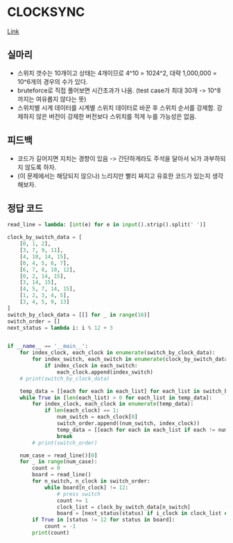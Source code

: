 # CLOCKSYNC
[Link](https://www.algospot.com/judge/problem/read/CLOCKSYNC)

## 실마리
* 스위치 갯수는 10개이고 상태는 4개이므로 4^10 = 1024^2, 대략 1,000,000 = 10^6개의 경우의 수가 있다.
* bruteforce로 직접 풀어보면 시간초과가 나옴. (test case가 최대 30개 -> 10^8까지는 여유롭지 않다는 뜻) 
* 스위치별 시계 데이터를 시계별 스위치 데이터로 바꾼 후 스위치 순서를 강제함. 강제하지 않은 버전이 강제한 버전보다 스위치를 적게 누를 가능성은 없음.

## 피드백
* 코드가 길어지면 지치는 경향이 있음 -> 간단하게라도 주석을 달아서 뇌가 과부하되지 않도록 하자.
* (이 문제에서는 해당되지 않으나) 느리지만 빨리 짜지고 유효한 코드가 있는지 생각해보자.

## 정답 코드
```python
read_line = lambda: [int(e) for e in input().strip().split(' ')]

clock_by_switch_data = [
    [0, 1, 2],
    [3, 7, 9, 11],
    [4, 10, 14, 15],
    [0, 4, 5, 6, 7],
    [6, 7, 8, 10, 12],
    [0, 2, 14, 15],
    [3, 14, 15],
    [4, 5, 7, 14, 15],
    [1, 2, 3, 4, 5],
    [3, 4, 5, 9, 13]
]
switch_by_clock_data = [[] for _ in range(16)]
switch_order = []
next_status = lambda i: i % 12 + 3


if __name__ == '__main__':
    for index_clock, each_clock in enumerate(switch_by_clock_data):
        for index_switch, each_switch in enumerate(clock_by_switch_data):
            if index_clock in each_switch:
                each_clock.append(index_switch)
    # print(switch_by_clock_data)

    temp_data = [[each for each in each_list] for each_list in switch_by_clock_data]
    while True in [len(each_list) > 0 for each_list in temp_data]:
        for index_clock, each_clock in enumerate(temp_data):
            if len(each_clock) == 1:
                num_switch = each_clock[0]
                switch_order.append((num_switch, index_clock))
                temp_data = [[each for each in each_list if each != num_switch] for each_list in temp_data]
                break
        # print(switch_order)

    num_case = read_line()[0]
    for _ in range(num_case):
        count = 0
        board = read_line()
        for n_switch, n_clock in switch_order:
            while board[n_clock] != 12:
                # press switch
                count += 1
                clock_list = clock_by_switch_data[n_switch]
                board = [next_status(status) if i_clock in clock_list else status for i_clock, status in enumerate(board)]
        if True in [status != 12 for status in board]:
            count = -1
        print(count)

```
